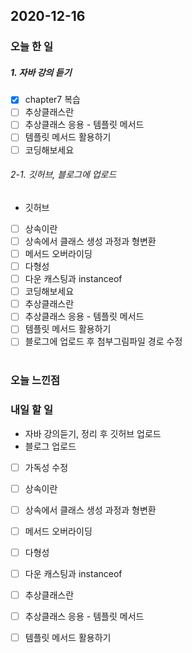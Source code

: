 2020-12-16
--

### 오늘 한 일
##### 1. 자바 강의 듣기

- [x] chapter7 복습
- [ ] 추상클래스란
- [ ] 추상클래스 응용 - 템플릿 메서드
- [ ] 템플릿 메서드 활용하기
- [ ] 코딩해보세요

###### 2-1. 깃허브, 블로그에 업로드
- 깃허브
- [ ] 상속이란
- [ ] 상속에서 클래스 생성 과정과 형변환
- [ ] 메서드 오버라이딩
- [ ] 다형성
- [ ] 다운 캐스팅과 instanceof
- [ ] 코딩해보세요
- [ ] 추상클래스란
- [ ] 추상클래스 응용 - 템플릿 메서드
- [ ] 템플릿 메서드 활용하기
- [ ] 블로그에 업로드 후 첨부그림파일 경로 수정<br><br>

### 오늘 느낀점

### 내일 할 일
* 자바 강의듣기, 정리 후 깃허브 업로드
* 블로그 업로드
- [ ] 가독성 수정
- [ ] 상속이란
- [ ] 상속에서 클래스 생성 과정과 형변환
- [ ] 메서드 오버라이딩
- [ ] 다형성
- [ ] 다운 캐스팅과 instanceof
- [ ] 추상클래스란
- [ ] 추상클래스 응용 - 템플릿 메서드
- [ ] 템플릿 메서드 활용하기




